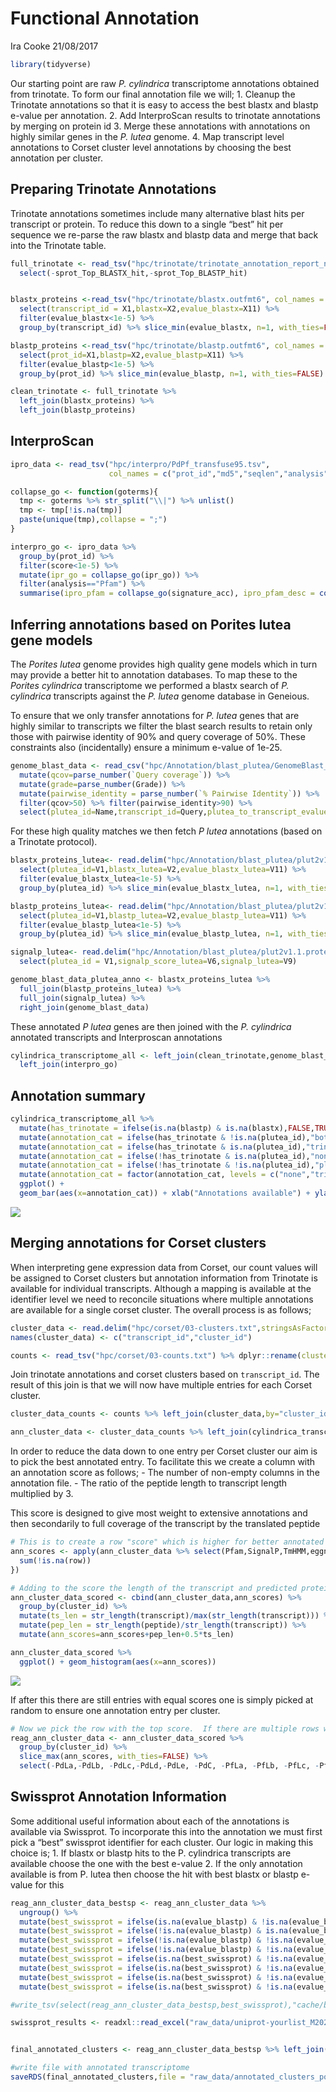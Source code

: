 Functional Annotation
================
Ira Cooke
21/08/2017

``` r
library(tidyverse)
```

Our starting point are raw *P. cylindrica* transcriptome annotations
obtained from trinotate. To form our final annotation file we will; 1.
Cleanup the Trinotate annotations so that it is easy to access the best
blastx and blastp e-value per annotation. 2. Add InterproScan results to
trinotate annotations by merging on protein id 3. Merge these
annotations with annotations on highly similar genes in the *P. lutea*
genome. 4. Map transcript level annotations to Corset cluster level
annotations by choosing the best annotation per cluster.

## Preparing Trinotate Annotations

Trinotate annotations sometimes include many alternative blast hits per
transcript or protein. To reduce this down to a single “best” hit per
sequence we re-parse the raw blastx and blastp data and merge that back
into the Trinotate
table.

``` r
full_trinotate <- read_tsv("hpc/trinotate/trinotate_annotation_report_nogenes.xls", na = ".") %>% 
  select(-sprot_Top_BLASTX_hit,-sprot_Top_BLASTP_hit)


blastx_proteins <-read_tsv("hpc/trinotate/blastx.outfmt6", col_names = FALSE) %>% 
  select(transcript_id = X1,blastx=X2,evalue_blastx=X11) %>% 
  filter(evalue_blastx<1e-5) %>% 
  group_by(transcript_id) %>% slice_min(evalue_blastx, n=1, with_ties=FALSE)

blastp_proteins <-read_tsv("hpc/trinotate/blastp.outfmt6", col_names = FALSE) %>% 
  select(prot_id=X1,blastp=X2,evalue_blastp=X11) %>% 
  filter(evalue_blastp<1e-5) %>% 
  group_by(prot_id) %>% slice_min(evalue_blastp, n=1, with_ties=FALSE)

clean_trinotate <- full_trinotate %>% 
  left_join(blastx_proteins) %>% 
  left_join(blastp_proteins) 
```

## InterproScan

``` r
ipro_data <- read_tsv("hpc/interpro/PdPf_transfuse95.tsv",
                      col_names = c("prot_id","md5","seqlen","analysis","signature_acc","signature_desc","start","stop","score","status","date","ipr_acc","ipr_ann","ipr_go", "pathways"),guess_max = 10000)

collapse_go <- function(goterms){
  tmp <- goterms %>% str_split("\\|") %>% unlist() 
  tmp <- tmp[!is.na(tmp)]
  paste(unique(tmp),collapse = ";")
}

interpro_go <- ipro_data %>% 
  group_by(prot_id) %>% 
  filter(score<1e-5) %>% 
  mutate(ipr_go = collapse_go(ipr_go)) %>% 
  filter(analysis=="Pfam") %>% 
  summarise(ipro_pfam = collapse_go(signature_acc), ipro_pfam_desc = collapse_go(signature_desc), ipr_go = unique(ipr_go))
```

## Inferring annotations based on Porites lutea gene models

The *Porites lutea* genome provides high quality gene models which in
turn may provide a better hit to annotation databases. To map these to
the *Porites cylindrica* transcriptome we performed a blastx search of
*P. cylindrica* transcripts against the *P. lutea* genome database in
Geneious.

To ensure that we only transfer annotations for *P. lutea* genes that
are highly similar to transcripts we filter the blast search results to
retain only those with pairwise identity of 90% and query coverage of
50%. These constraints also (incidentally) ensure a minimum e-value of
1e-25.

``` r
genome_blast_data <- read_csv("hpc/Annotation/blast_plutea/GenomeBlast_P.cylindrica_vs_P.lutea.csv") %>% 
  mutate(qcov=parse_number(`Query coverage`)) %>% 
  mutate(grade=parse_number(Grade)) %>% 
  mutate(pairwise_identity = parse_number(`% Pairwise Identity`)) %>% 
  filter(qcov>50) %>% filter(pairwise_identity>90) %>% 
  select(plutea_id=Name,transcript_id=Query,plutea_to_transcript_evalue=`E Value`,plutea_to_transcript_grade=grade)
```

For these high quality matches we then fetch *P lutea* annotations
(based on a Trinotate
protocol).

``` r
blastx_proteins_lutea<- read.delim("hpc/Annotation/blast_plutea/plut2v1.1.proteins.blastx.outfmt6",header=FALSE,sep="") %>% 
  select(plutea_id=V1,blastx_lutea=V2,evalue_blastx_lutea=V11) %>% 
  filter(evalue_blastx_lutea<1e-5) %>% 
  group_by(plutea_id) %>% slice_min(evalue_blastx_lutea, n=1, with_ties=FALSE)

blastp_proteins_lutea<- read.delim("hpc/Annotation/blast_plutea/plut2v1.1.proteins.blastp.outfmt6",header=FALSE,sep="") %>% 
  select(plutea_id=V1,blastp_lutea=V2,evalue_blastp_lutea=V11) %>% 
  filter(evalue_blastp_lutea<1e-5) %>% 
  group_by(plutea_id) %>% slice_min(evalue_blastp_lutea, n=1, with_ties=FALSE)

signalp_lutea<- read.delim("hpc/Annotation/blast_plutea/plut2v1.1.proteins.signalp.out",header=FALSE,sep="", comment.char = "#") %>% 
  select(plutea_id = V1,signalp_score_lutea=V6,signalp_lutea=V9)

genome_blast_data_plutea_anno <- blastx_proteins_lutea %>% 
  full_join(blastp_proteins_lutea) %>% 
  full_join(signalp_lutea) %>% 
  right_join(genome_blast_data)
```

These annotated *P lutea* genes are then joined with the *P. cylindrica*
annotated transcripts and Interproscan
annotations

``` r
cylindrica_transcriptome_all <- left_join(clean_trinotate,genome_blast_data_plutea_anno,by="transcript_id") %>% 
  left_join(interpro_go)
```

## Annotation summary

``` r
cylindrica_transcriptome_all %>% 
  mutate(has_trinotate = ifelse(is.na(blastp) & is.na(blastx),FALSE,TRUE)) %>% 
  mutate(annotation_cat = ifelse(has_trinotate & !is.na(plutea_id),"both",NA)) %>% 
  mutate(annotation_cat = ifelse(has_trinotate & is.na(plutea_id),"trinotate_only",annotation_cat)) %>% 
  mutate(annotation_cat = ifelse(!has_trinotate & is.na(plutea_id),"none",annotation_cat)) %>% 
  mutate(annotation_cat = ifelse(!has_trinotate & !is.na(plutea_id),"plutea_only",annotation_cat)) %>% 
  mutate(annotation_cat = factor(annotation_cat, levels = c("none","trinotate_only","plutea_only","both"), ordered=TRUE)) %>% 
  ggplot() +
  geom_bar(aes(x=annotation_cat)) + xlab("Annotations available") + ylab("Number of transcripts")
```

![](01_annotate_files/figure-gfm/unnamed-chunk-7-1.png)<!-- -->

## Merging annotations for Corset clusters

When interpreting gene expression data from Corset, our count values
will be assigned to Corset clusters but annotation information from
Trinotate is available for individual transcripts. Although a mapping is
available at the identifier level we need to reconcile situations where
multiple annotations are available for a single corset cluster. The
overall process is as
follows;

``` r
cluster_data <- read.delim("hpc/corset/03-clusters.txt",stringsAsFactors = FALSE, header = FALSE)
names(cluster_data) <- c("transcript_id","cluster_id")

counts <- read_tsv("hpc/corset/03-counts.txt") %>% dplyr::rename(cluster_id=X1)
```

Join trinotate annotations and corset clusters based on `transcript_id`.
The result of this join is that we will now have multiple entries for
each Corset
cluster.

``` r
cluster_data_counts <- counts %>% left_join(cluster_data,by="cluster_id")

ann_cluster_data <- cluster_data_counts %>% left_join(cylindrica_transcriptome_all, by="transcript_id")
```

In order to reduce the data down to one entry per Corset cluster our aim
is to pick the best annotated entry. To facilitate this we create a
column with an annotation score as follows; - The number of non-empty
columns in the annotation file. - The ratio of the peptide length to
transcript length multiplied by 3.

This score is designed to give most weight to extensive annotations and
then secondarily to full coverage of the transcript by the translated
peptide

``` r
# This is to create a row "score" which is higher for better annotated transcripts.
ann_scores <- apply(ann_cluster_data %>% select(Pfam,SignalP,TmHMM,eggnog,Kegg,gene_ontology_blast,blastx,blastp,blastx_lutea,blastp_lutea,ipr_go,ipro_pfam),1,function(row){
  sum(!is.na(row))
})

# Adding to the score the length of the transcript and predicted protein
ann_cluster_data_scored <- cbind(ann_cluster_data,ann_scores) %>% 
  group_by(cluster_id) %>% 
  mutate(ts_len = str_length(transcript)/max(str_length(transcript))) %>% 
  mutate(pep_len = str_length(peptide)/str_length(transcript)) %>% 
  mutate(ann_scores=ann_scores+pep_len+0.5*ts_len)
```

``` r
ann_cluster_data_scored %>% 
  ggplot() + geom_histogram(aes(x=ann_scores))
```

![](01_annotate_files/figure-gfm/unnamed-chunk-11-1.png)<!-- -->

If after this there are still entries with equal scores one is simply
picked at random to ensure one annotation entry per
cluster.

``` r
# Now we pick the row with the top score.  If there are multiple rows with the same score just pick one at random
reag_ann_cluster_data <- ann_cluster_data_scored %>% 
  group_by(cluster_id) %>% 
  slice_max(ann_scores, with_ties=FALSE) %>% 
  select(-PdLa,-PdLb, -PdLc,-PdLd,-PdLe, -PdC, -PfLa, -PfLb, -PfLc, -PfLd, -PfLe, -PfC)
```

## Swissprot Annotation Information

Some additional useful information about each of the annotations is
available via Swissprot. To incorporate this into the annotation we must
first pick a “best” swissprot identifier for each cluster. Our logic in
making this choice is; 1. If blastx or blastp hits to the P. cylindrica
transcripts are available choose the one with the best e-value 2. If the
only annotation available is from P. lutea then choose the hit with best
blastx or blastp e-value for this

``` r
reag_ann_cluster_data_bestsp <- reag_ann_cluster_data %>% 
  ungroup() %>% 
  mutate(best_swissprot = ifelse(is.na(evalue_blastp) & !is.na(evalue_blastx),   blastx,NA)) %>% 
  mutate(best_swissprot = ifelse(!is.na(evalue_blastp) & is.na(evalue_blastx) ,   blastp, best_swissprot)) %>% 
  mutate(best_swissprot = ifelse(!is.na(evalue_blastp) & !is.na(evalue_blastx) & (evalue_blastp>evalue_blastx), blastx, best_swissprot)) %>%   
  mutate(best_swissprot = ifelse(!is.na(evalue_blastp) & !is.na(evalue_blastx) & (evalue_blastp<evalue_blastx), blastp, best_swissprot)) %>%   
  mutate(best_swissprot = ifelse(is.na(best_swissprot) & !is.na(evalue_blastp_lutea) & is.na(evalue_blastx_lutea), as.character(blastx_lutea), best_swissprot)) %>% 
  mutate(best_swissprot = ifelse(is.na(best_swissprot) & !is.na(evalue_blastx_lutea) & is.na(evalue_blastp_lutea), as.character(blastp_lutea), best_swissprot)) %>% 
  mutate(best_swissprot = ifelse(is.na(best_swissprot) & !is.na(evalue_blastx_lutea) & !is.na(evalue_blastp_lutea) & (evalue_blastp_lutea<evalue_blastx_lutea), as.character(blastp_lutea), best_swissprot)) %>% 
  mutate(best_swissprot = ifelse(is.na(best_swissprot) & !is.na(evalue_blastx_lutea) & !is.na(evalue_blastp_lutea) & (evalue_blastp_lutea>evalue_blastx_lutea), as.character(blastx_lutea), best_swissprot))

#write_tsv(select(reag_ann_cluster_data_bestsp,best_swissprot),"cache/best_swissprot.tsv")

swissprot_results <- readxl::read_excel("raw_data/uniprot-yourlist_M202011038471C63D39733769F8E060B506551E12034541F.xlsx",guess_max = 10000) %>% select(Entry,`Entry name`,`Protein names`,`Gene names`,Organism,Keywords)


final_annotated_clusters <- reag_ann_cluster_data_bestsp %>% left_join(swissprot_results,by=c("best_swissprot"="Entry name"))
```

``` r
#write file with annotated transcriptome
saveRDS(final_annotated_clusters,file = "raw_data/annotated_clusters_porites.rda")
```
